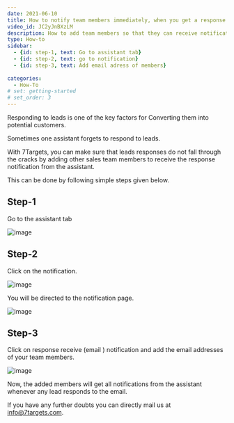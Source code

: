 ```yaml
---
date: 2021-06-10
title: How to notify team members immediately, when you get a response for one of your leads
video_id: JC2yJnBXzLM
description: How to add team members so that they can receive notification from assistant whenever a lead responds to you.
type: How-to
sidebar:
  - {id: step-1, text: Go to assistant tab}
  - {id: step-2, text: go to notification}
  - {id: step-3, text: Add email adress of members}
  
categories:
  - How-To
# set: getting-started
# set_order: 3
---
```


Responding to leads is one of the key factors for Converting them into potential customers.

Sometimes one assistant forgets to respond to leads.

With 7Targets, you can make sure that leads responses do not fall through the cracks by adding other sales team members to receive the response notification from the assistant.

This can be done by following simple steps given below.

## Step-1

Go to the assistant tab

![image](../../images/Notify-team-1.png)


## Step-2

Click on the notification.

![image](../../images/Notify-team-2.png)


You will be directed to the notification page.

![image](../../images/Notify-team-3.png)


## Step-3

Click on response receive (email ) notification and add the email addresses of your team members.

![image](../../images/Notify-team-4.png)


Now, the added members will get all notifications from the assistant whenever any lead responds to the email.

If you have any further doubts you can directly mail us at info@7targets.com.